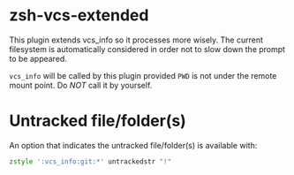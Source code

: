 zsh-vcs-extended
================

This plugin extends vcs_info so it processes more wisely. The current filesystem
is automatically considered in order not to slow down the prompt to be appeared.

`vcs_info` will be called by this plugin provided `PWD` is not under the remote
mount point. Do *NOT* call it by yourself.

# Untracked file/folder(s)

An option that indicates the untracked file/folder(s) is available with:

```zsh
zstyle ':vcs_info:git:*' untrackedstr "!"
```
